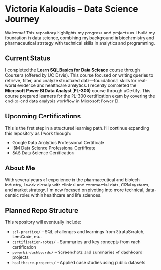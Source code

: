 # Victoria Kaloudis – Data Science Journey

Welcome! This repository highlights my progress and projects as I build my foundation in data science, combining my background in biochemistry and pharmaceutical strategy with technical skills in analytics and programming.

## Current Status
I completed the **Learn SQL Basics for Data Science** course through Coursera (offered by UC Davis). This course focused on writing queries to retrieve, filter, and analyze structured data—foundational skills for real-world evidence and healthcare analytics. I recently completed the **Microsoft Power BI Data Analyst (PL-300)** course through uCertify. This course prepared learners for the PL-300 certification exam by covering the end-to-end data analysis workflow in Microsoft Power BI.

## Upcoming Certifications
This is the first step in a structured learning path. I’ll continue expanding this repository as I work through:

- Google Data Analytics Professional Certificate
- IBM Data Science Professional Certificate
- SAS Data Science Certification

## About Me
With several years of experience in the pharmaceutical and biotech industry, I work closely with clinical and commercial data, CRM systems, and market strategy. I'm now focused on pivoting into more technical, data-centric roles within healthcare and life sciences.

## Planned Repo Structure
This repository will eventually include:
- `sql-practice/` – SQL challenges and learnings from StrataScratch, LeetCode, etc.
- `certification-notes/` – Summaries and key concepts from each certification
- `powerbi-dashboards/` – Screenshots and summaries of dashboard projects
- `healthcare-projects/` – Applied case studies using public datasets
